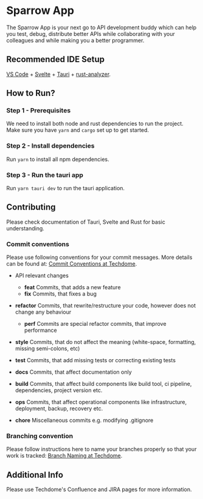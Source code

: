 # Sparrow App

The Sparrow App is your next go to API development buddy which can help you test, debug, distribute better APIs while collaborating with your colleagues and while making you a better programmer.

## Recommended IDE Setup

[VS Code](https://code.visualstudio.com/) + [Svelte](https://marketplace.visualstudio.com/items?itemName=svelte.svelte-vscode) + [Tauri](https://marketplace.visualstudio.com/items?itemName=tauri-apps.tauri-vscode) + [rust-analyzer](https://marketplace.visualstudio.com/items?itemName=rust-lang.rust-analyzer).

## How to Run?

### Step 1 - Prerequisites

We need to install both node and rust dependencies to run the project. Make sure you have `yarn` and `cargo` set up to get started.

### Step 2 - Install dependencies

Run `yarn` to install all npm dependencies.

### Step 3 - Run the tauri app

Run `yarn tauri dev` to run the tauri application.

## Contributing

Please check documentation of Tauri, Svelte and Rust for basic understanding.

### Commit conventions

Please use following conventions for your commit messages. More details can be found at:
[Commit Conventions at Techdome](https://techdome.atlassian.net/wiki/spaces/DEV/pages/155189253/Commit+Convention).

- API relevant changes

  - **feat** Commits, that adds a new feature
  - **fix** Commits, that fixes a bug

- **refactor** Commits, that rewrite/restructure your code, however does not change any behaviour
  - **perf** Commits are special refactor commits, that improve performance
- **style** Commits, that do not affect the meaning (white-space, formatting, missing semi-colons, etc)

- **test** Commits, that add missing tests or correcting existing tests

- **docs** Commits, that affect documentation only

- **build** Commits, that affect build components like build tool, ci pipeline, dependencies, project version etc.

- **ops** Commits, that affect operational components like infrastructure, deployment, backup, recovery etc.

- **chore** Miscellaneous commits e.g. modifying .gitignore

### Branching convention

Please follow instructions here to name your branches properly so that your work is tracked:
[Branch Naming at Techdome](https://techdome.atlassian.net/wiki/spaces/DEV/pages/155451396/Branch+Naming).

## Additional Info

Please use Techdome's Confluence and JIRA pages for more information.
